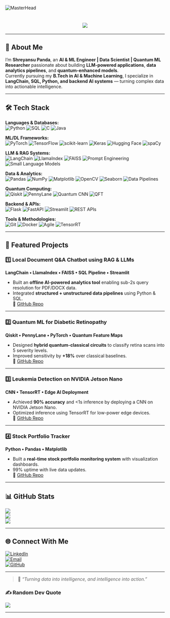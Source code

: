 <!-- Banner -->
![MasterHead](https://mir-s3-cdn-cf.behance.net/project_modules/max_1200/79731568097599.5b50bca477735.jpg)

<h1 align="center">
  <img src="https://readme-typing-svg.herokuapp.com/?font=Righteous&size=35&center=true&vCenter=true&width=550&height=70&duration=4000&lines=Hi+There!+👋;+I'm+Shreyansu+Panda!;" />
</h1>

---

## 🚀 About Me
I’m **Shreyansu Panda**, an **AI & ML Engineer | Data Scientist | Quantum ML Researcher** passionate about building **LLM-powered applications**, **data analytics pipelines**, and **quantum-enhanced models**.  
Currently pursuing my **B.Tech in AI & Machine Learning**, I specialize in **LangChain, SQL, Python, and backend AI systems** — turning complex data into actionable intelligence.

---

## 🛠 Tech Stack

**Languages & Databases:**  
![Python](https://img.shields.io/badge/Python-3670A0?style=flat&logo=python&logoColor=ffdd54)
![SQL](https://img.shields.io/badge/SQL-025E8C?style=flat&logo=postgresql&logoColor=white)
![C](https://img.shields.io/badge/C-00599C?style=flat&logo=c&logoColor=white)
![Java](https://img.shields.io/badge/Java-ED8B00?style=flat&logo=openjdk&logoColor=white)

**ML/DL Frameworks:**  
![PyTorch](https://img.shields.io/badge/PyTorch-EE4C2C?style=flat&logo=pytorch&logoColor=white)
![TensorFlow](https://img.shields.io/badge/TensorFlow-FF6F00?style=flat&logo=tensorflow&logoColor=white)
![scikit-learn](https://img.shields.io/badge/scikit--learn-F7931E?style=flat&logo=scikit-learn&logoColor=white)
![Keras](https://img.shields.io/badge/Keras-D00000?style=flat&logo=keras&logoColor=white)
![Hugging Face](https://img.shields.io/badge/Hugging_Face-FF6F00?style=flat&logo=huggingface&logoColor=white)
![spaCy](https://img.shields.io/badge/spaCy-09A3D5?style=flat&logo=spacy&logoColor=white)

**LLM & RAG Systems:**  
![LangChain](https://img.shields.io/badge/LangChain-1C3C3C?style=flat&logo=chainlink&logoColor=white)
![LlamaIndex](https://img.shields.io/badge/LlamaIndex-008080?style=flat&logo=llama&logoColor=white)
![FAISS](https://img.shields.io/badge/FAISS-FF5733?style=flat&logo=databricks&logoColor=white)
![Prompt Engineering](https://img.shields.io/badge/Prompt_Engineering-000000?style=flat&logo=openai&logoColor=white)
![Small Language Models](https://img.shields.io/badge/SLMs-4B0082?style=flat&logo=openai&logoColor=white)

**Data & Analytics:**  
![Pandas](https://img.shields.io/badge/Pandas-150458?style=flat&logo=pandas&logoColor=white)
![NumPy](https://img.shields.io/badge/NumPy-013243?style=flat&logo=numpy&logoColor=white)
![Matplotlib](https://img.shields.io/badge/Matplotlib-0745A4?style=flat&logo=plotly&logoColor=white)
![OpenCV](https://img.shields.io/badge/OpenCV-27338e?style=flat&logo=opencv&logoColor=white)
![Seaborn](https://img.shields.io/badge/Seaborn-5A5A5A?style=flat&logo=python&logoColor=white)
![Data Pipelines](https://img.shields.io/badge/Data_Pipelines-0A66C2?style=flat&logo=databricks&logoColor=white)

**Quantum Computing:**  
![Qiskit](https://img.shields.io/badge/Qiskit-6929C4?style=flat&logo=ibm&logoColor=white)
![PennyLane](https://img.shields.io/badge/PennyLane-008B8B?style=flat&logo=pennylane&logoColor=white)
![Quantum CNN](https://img.shields.io/badge/Quantum_CNN-1E90FF?style=flat&logo=quantconnect&logoColor=white)
![QFT](https://img.shields.io/badge/QFT-0D1117?style=flat&logo=ibm&logoColor=white)

**Backend & APIs:**  
![Flask](https://img.shields.io/badge/Flask-000000?style=flat&logo=flask&logoColor=white)
![FastAPI](https://img.shields.io/badge/FastAPI-009688?style=flat&logo=fastapi&logoColor=white)
![Streamlit](https://img.shields.io/badge/Streamlit-FF4B4B?style=flat&logo=streamlit&logoColor=white)
![REST APIs](https://img.shields.io/badge/REST_APIs-005571?style=flat&logo=fastapi&logoColor=white)

**Tools & Methodologies:**  
![Git](https://img.shields.io/badge/Git-F05032?style=flat&logo=git&logoColor=white)
![Docker](https://img.shields.io/badge/Docker-2496ED?style=flat&logo=docker&logoColor=white)
![Agile](https://img.shields.io/badge/Agile-FF8C00?style=flat&logo=jira&logoColor=white)
![TensorRT](https://img.shields.io/badge/TensorRT-76B900?style=flat&logo=nvidia&logoColor=white)


---

## 📌 Featured Projects

### 1️⃣ Local Document Q&A Chatbot using RAG & LLMs  
**LangChain • LlamaIndex • FAISS • SQL Pipeline • Streamlit**  
- Built an **offline AI-powered analytics tool** enabling sub-2s query resolution for PDF/DOCX data.  
- Integrated **structured + unstructured data pipelines** using Python & SQL.  
🔗 [GitHub Repo](https://github.com/ShreyansuPanda/Local-Document-Chatbot-using-RAG-and-SLMs)

---

### 2️⃣ Quantum ML for Diabetic Retinopathy  
**Qiskit • PennyLane • PyTorch • Quantum Feature Maps**  
- Designed **hybrid quantum-classical circuits** to classify retina scans into 5 severity levels.  
- Improved sensitivity by **+18%** over classical baselines.  
🔗 [GitHub Repo](link)

---

### 3️⃣ Leukemia Detection on NVIDIA Jetson Nano  
**CNN • TensorRT • Edge AI Deployment**  
- Achieved **90% accuracy** and <1s inference by deploying a CNN on NVIDIA Jetson Nano.  
- Optimized inference using TensorRT for low-power edge devices.  
🔗 [GitHub Repo](https://github.com/ShreyansuPanda/Leukemia-Cell-Classification-using-NVIDIA-Jetson-Nano)

---

### 4️⃣ Stock Portfolio Tracker  
**Python • Pandas • Matplotlib**  
- Built a **real-time stock portfolio monitoring system** with visualization dashboards.  
- 99% uptime with live data updates.  
🔗 [GitHub Repo](link)

---

## 📊 GitHub Stats
![](https://github-readme-stats.vercel.app/api?username=ShreyansuPanda&theme=radical&hide_border=false&include_all_commits=true&count_private=false)  
![](https://github-readme-streak-stats.herokuapp.com/?user=ShreyansuPanda&theme=radical&hide_border=false)  
![](https://github-readme-stats.vercel.app/api/top-langs/?username=ShreyansuPanda&theme=radical&hide_border=false&layout=compact)

---

## 🌐 Connect With Me
[![LinkedIn](https://img.shields.io/badge/LinkedIn-%230077B5.svg?&style=for-the-badge&logo=linkedin&logoColor=white)](https://www.linkedin.com/in/shreyansu-panda-5a9854276)  
[![Email](https://img.shields.io/badge/Email-%23EA4335.svg?&style=for-the-badge&logo=gmail&logoColor=white)](mailto:p.shreyansu@gmail.com)  
[![GitHub](https://img.shields.io/badge/GitHub-%23121011.svg?&style=for-the-badge&logo=github&logoColor=white)](https://github.com/ShreyansuPanda)  

---

> 📢 _“Turning data into intelligence, and intelligence into action.”_


### ✍️ Random Dev Quote
![](https://quotes-github-readme.vercel.app/api?type=horizontal&theme=radical)

---
